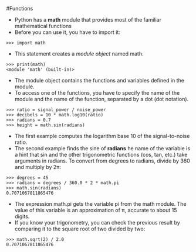 #Functions 

- Python has a **math** module that provides most of the familiar mathematical functions
- Before you can use it, you have to import it:
```
>>> import math
```
- This statement creates a *module object* named math.
```
>>> print(math)
<module 'math' (built-in)>
```
- The module object contains the functions and variables defined in the module.
- To access one of the functions, you have to specify the name of the module and the name of the function, separated by a dot (dot notation).
```
>>> ratio = signal_power / noise_power  
>>> decibels = 10 * math.log10(ratio)  
>>> radians = 0.7  
>>> height = math.sin(radians)
```
- The first example computes the logarithm base 10 of the signal-to-noise ratio.
- The second example finds the sine of **radians** he name of the variable is a hint  that sin and the other trigonometric functions (cos, tan, etc.) take arguments in  radians. To convert from degrees to radians, divide by 360 and multiply by 2π:
```
>>> degrees = 45  
>>> radians = degrees / 360.0 * 2 * math.pi  
>>> math.sin(radians)  
0.7071067811865476
```
- The expression math.pi gets the variable pi from the math module. The value of  this variable is an approximation of π, accurate to about 15 digits.
- If you know your trigonometry, you can check the previous result by comparing it  to the square root of two divided by two:
```
>>> math.sqrt(2) / 2.0
0.7071067811865476
```
